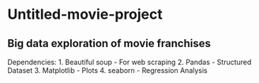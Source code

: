 # Untitled-movie-project
## Big data exploration of movie franchises

Dependencies: 
	1. Beautiful soup - For web scraping
	2. Pandas - Structured Dataset
	3. Matplotlib - Plots
	4. seaborn - Regression Analysis
	
